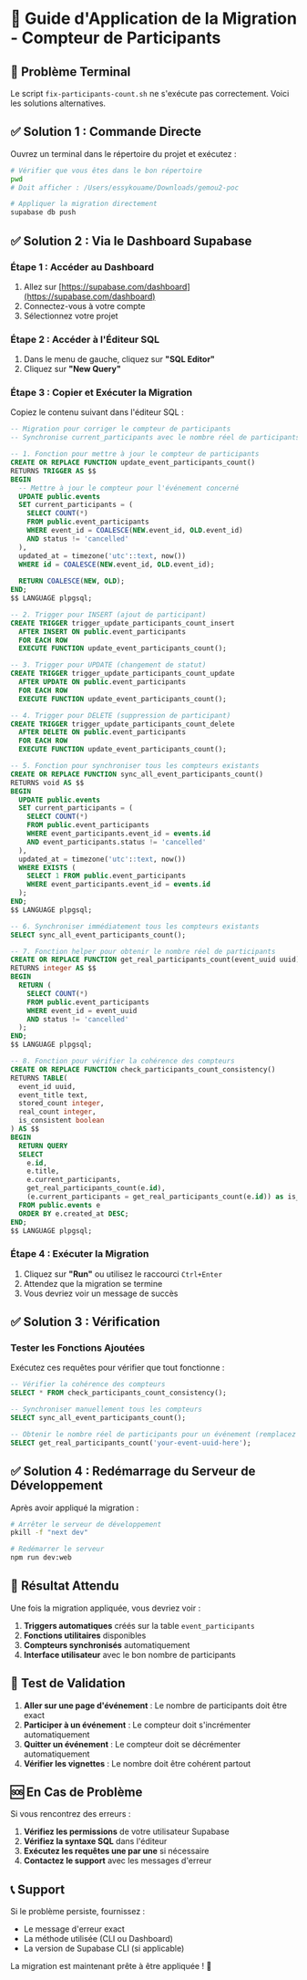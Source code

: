 # 🔧 Guide d'Application de la Migration - Compteur de Participants

## 🚨 **Problème Terminal**

Le script `fix-participants-count.sh` ne s'exécute pas correctement. Voici les solutions alternatives.

## ✅ **Solution 1 : Commande Directe**

Ouvrez un terminal dans le répertoire du projet et exécutez :

```bash
# Vérifier que vous êtes dans le bon répertoire
pwd
# Doit afficher : /Users/essykouame/Downloads/gemou2-poc

# Appliquer la migration directement
supabase db push
```

## ✅ **Solution 2 : Via le Dashboard Supabase**

### **Étape 1 : Accéder au Dashboard**
1. Allez sur [https://supabase.com/dashboard](https://supabase.com/dashboard)
2. Connectez-vous à votre compte
3. Sélectionnez votre projet

### **Étape 2 : Accéder à l'Éditeur SQL**
1. Dans le menu de gauche, cliquez sur **"SQL Editor"**
2. Cliquez sur **"New Query"**

### **Étape 3 : Copier et Exécuter la Migration**

Copiez le contenu suivant dans l'éditeur SQL :

```sql
-- Migration pour corriger le compteur de participants
-- Synchronise current_participants avec le nombre réel de participants

-- 1. Fonction pour mettre à jour le compteur de participants
CREATE OR REPLACE FUNCTION update_event_participants_count()
RETURNS TRIGGER AS $$
BEGIN
  -- Mettre à jour le compteur pour l'événement concerné
  UPDATE public.events 
  SET current_participants = (
    SELECT COUNT(*) 
    FROM public.event_participants 
    WHERE event_id = COALESCE(NEW.event_id, OLD.event_id)
    AND status != 'cancelled'
  ),
  updated_at = timezone('utc'::text, now())
  WHERE id = COALESCE(NEW.event_id, OLD.event_id);
  
  RETURN COALESCE(NEW, OLD);
END;
$$ LANGUAGE plpgsql;

-- 2. Trigger pour INSERT (ajout de participant)
CREATE TRIGGER trigger_update_participants_count_insert
  AFTER INSERT ON public.event_participants
  FOR EACH ROW
  EXECUTE FUNCTION update_event_participants_count();

-- 3. Trigger pour UPDATE (changement de statut)
CREATE TRIGGER trigger_update_participants_count_update
  AFTER UPDATE ON public.event_participants
  FOR EACH ROW
  EXECUTE FUNCTION update_event_participants_count();

-- 4. Trigger pour DELETE (suppression de participant)
CREATE TRIGGER trigger_update_participants_count_delete
  AFTER DELETE ON public.event_participants
  FOR EACH ROW
  EXECUTE FUNCTION update_event_participants_count();

-- 5. Fonction pour synchroniser tous les compteurs existants
CREATE OR REPLACE FUNCTION sync_all_event_participants_count()
RETURNS void AS $$
BEGIN
  UPDATE public.events 
  SET current_participants = (
    SELECT COUNT(*) 
    FROM public.event_participants 
    WHERE event_participants.event_id = events.id
    AND event_participants.status != 'cancelled'
  ),
  updated_at = timezone('utc'::text, now())
  WHERE EXISTS (
    SELECT 1 FROM public.event_participants 
    WHERE event_participants.event_id = events.id
  );
END;
$$ LANGUAGE plpgsql;

-- 6. Synchroniser immédiatement tous les compteurs existants
SELECT sync_all_event_participants_count();

-- 7. Fonction helper pour obtenir le nombre réel de participants
CREATE OR REPLACE FUNCTION get_real_participants_count(event_uuid uuid)
RETURNS integer AS $$
BEGIN
  RETURN (
    SELECT COUNT(*) 
    FROM public.event_participants 
    WHERE event_id = event_uuid
    AND status != 'cancelled'
  );
END;
$$ LANGUAGE plpgsql;

-- 8. Fonction pour vérifier la cohérence des compteurs
CREATE OR REPLACE FUNCTION check_participants_count_consistency()
RETURNS TABLE(
  event_id uuid,
  event_title text,
  stored_count integer,
  real_count integer,
  is_consistent boolean
) AS $$
BEGIN
  RETURN QUERY
  SELECT 
    e.id,
    e.title,
    e.current_participants,
    get_real_participants_count(e.id),
    (e.current_participants = get_real_participants_count(e.id)) as is_consistent
  FROM public.events e
  ORDER BY e.created_at DESC;
END;
$$ LANGUAGE plpgsql;
```

### **Étape 4 : Exécuter la Migration**
1. Cliquez sur **"Run"** ou utilisez le raccourci `Ctrl+Enter`
2. Attendez que la migration se termine
3. Vous devriez voir un message de succès

## ✅ **Solution 3 : Vérification**

### **Tester les Fonctions Ajoutées**

Exécutez ces requêtes pour vérifier que tout fonctionne :

```sql
-- Vérifier la cohérence des compteurs
SELECT * FROM check_participants_count_consistency();

-- Synchroniser manuellement tous les compteurs
SELECT sync_all_event_participants_count();

-- Obtenir le nombre réel de participants pour un événement (remplacez l'UUID)
SELECT get_real_participants_count('your-event-uuid-here');
```

## ✅ **Solution 4 : Redémarrage du Serveur de Développement**

Après avoir appliqué la migration :

```bash
# Arrêter le serveur de développement
pkill -f "next dev"

# Redémarrer le serveur
npm run dev:web
```

## 🎯 **Résultat Attendu**

Une fois la migration appliquée, vous devriez voir :

1. **Triggers automatiques** créés sur la table `event_participants`
2. **Fonctions utilitaires** disponibles
3. **Compteurs synchronisés** automatiquement
4. **Interface utilisateur** avec le bon nombre de participants

## 🧪 **Test de Validation**

1. **Aller sur une page d'événement** : Le nombre de participants doit être exact
2. **Participer à un événement** : Le compteur doit s'incrémenter automatiquement
3. **Quitter un événement** : Le compteur doit se décrémenter automatiquement
4. **Vérifier les vignettes** : Le nombre doit être cohérent partout

## 🆘 **En Cas de Problème**

Si vous rencontrez des erreurs :

1. **Vérifiez les permissions** de votre utilisateur Supabase
2. **Vérifiez la syntaxe SQL** dans l'éditeur
3. **Exécutez les requêtes une par une** si nécessaire
4. **Contactez le support** avec les messages d'erreur

## 📞 **Support**

Si le problème persiste, fournissez :
- Le message d'erreur exact
- La méthode utilisée (CLI ou Dashboard)
- La version de Supabase CLI (si applicable)

La migration est maintenant prête à être appliquée ! 🚀

